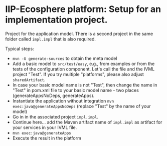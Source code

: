 # IIP-Ecosphere platform: Setup for an implementation project.

Project for the application model. There is a second project in the same folder called `impl.impl` that is also required.

Typical steps:
  * `mvn -U generate-sources` to obtain the meta model
  * Add a basic model to `src/test/easy`, e.g., from examples or from the tests of the configuration component. Let's call the file and the IVML project "Test". If you try multiple "platforms", please also adjust `sharedArtifact`.
  * In case your basic model name is not "Test", then change the name in "<argument>Test</argument>" in pom.xml file to your basic model name - two places (generateAppsNoDeps, generateApps).
  * Instantiate the application without integration `mvn exec:java@generateAppsNoDeps` (replace "Test" by the name of your model)
  * Go in in the associated project `impl.impl`.
  * Continue here... add the Maven artifact name of `impl.impl` as artifact for your services in your IVML file.
  * `mvn exec:java@generateApps`
  * Execute the result in the platform
